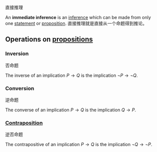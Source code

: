 直接推理

An **immediate inference** is an [inference](https://en.wikipedia.org/wiki/Inference "Inference") which can be made from only one [statement](https://en.wiktionary.org/wiki/statement "wikt:statement") or [proposition](https://en.wikipedia.org/wiki/Proposition "Proposition").
直接推理就是直接从一个命题得到推论。


## Operations on [propositions](1.%20Philosophy/Philosophy%20of%20language/Concepts/Proposition.md)

### Inversion
否命题

The inverse of an implication $P \to Q$ is the implication $\neg P \to \neg Q$.

### Conversion
逆命题

The converse of an implication $P \to Q$ is the implication $Q \to P$.

### [Contraposition](1.%20Philosophy/Logic/Systems%20of%20logic/Formal%20Logic/Classical%20Logic/Propositional%20calculus/Logical%20consequence‎/Inference‎/Immediate%20inference‎/Contraposition.md)
逆否命题

The contrapositive of an implication $P \to Q$ is the implication $\neg Q \to \neg P$.
